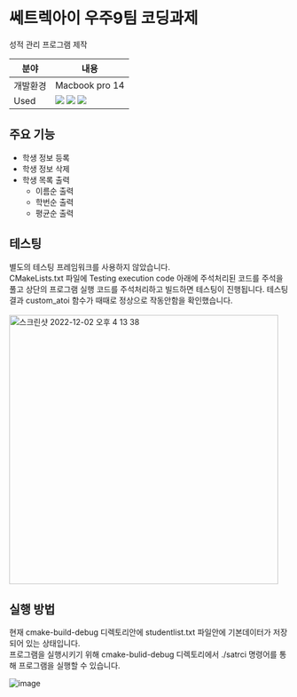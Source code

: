 # 쎄트렉아이 우주9팀 코딩과제

성적 관리 프로그램 제작

|  분야  |      내용     |
| ----- | ------------ |
| 개발환경 | Macbook pro 14 |
|  Used |  <img src="https://img.shields.io/badge/C-A8B9CC?style=flat-square&logo=C&logoColor=white"/> <img src="https://img.shields.io/badge/CMake-064F8C?style=flat-square&logo=CMake&logoColor=white"/> <img src="https://img.shields.io/badge/CLion-000000?style=flat-square&logo=CLion&logoColor=white"/>|

## 주요 기능
* 학생 정보 등록
* 학생 정보 삭제
* 학생 목록 출력
  * 이름순 출력
  * 학번순 출력
  * 평균순 출력

## 테스팅
별도의 테스팅 프레임워크를 사용하지 않았습니다. <br>CMakeLists.txt 파일에 Testing execution code 아래에 주석처리된 코드를 주석을 풀고 상단의 프로그램 실행 코드를 주석처리하고 빌드하면 테스팅이 진행됩니다. 테스팅 결과 custom_atoi 함수가 때때로 정상으로 작동안함을 확인했습니다.<br><br>
<img width="485" alt="스크린샷 2022-12-02 오후 4 13 38" src="https://user-images.githubusercontent.com/28686402/205237755-143466d8-6f60-452b-bba6-e8534c929694.png">

## 실행 방법
현재 cmake-build-debug 디렉토리안에 studentlist.txt 파일안에 기본데이터가 저장되어 있는 상태입니다.<br> 
프로그램을 실행시키기 위해 cmake-bulid-debug 디렉토리에서 ./satrci 명령어를 통해 프로그램을 실행할 수 있습니다.<br>

![image](https://user-images.githubusercontent.com/28686402/204726626-b3abf779-b86e-4604-a666-52a7c46007b0.png)
